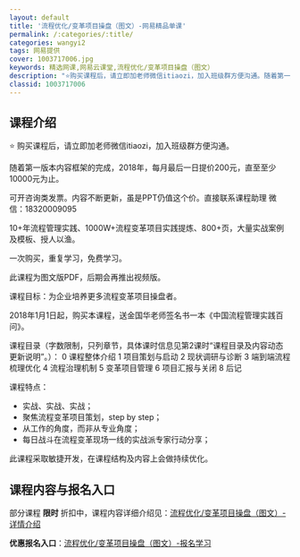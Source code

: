 ```yaml
---
layout: default
title: '流程优化/变革项目操盘（图文）-网易精品单课'
permalink: /:categories/:title/
categories: wangyi2
tags: 网易提供
cover: 1003717006.jpg
keywords: 精选网课,网易云课堂,流程优化/变革项目操盘（图文）
description: "⭐️购买课程后，请立即加老师微信itiaozi，加入班级群方便沟通。随着第一版本内容框架的完成，2018年，每月最后一日提价200元，直至至少10000元为止。可开咨询类发票。内容不断更新，"
classid: 1003717006
---
```


## 课程介绍

⭐️ 购买课程后，请立即加老师微信itiaozi，加入班级群方便沟通。

随着第一版本内容框架的完成，2018年，每月最后一日提价200元，直至至少10000元为止。

可开咨询类发票。内容不断更新，虽是PPT仍值这个价。直接联系课程助理 微信：18320009095

10+年流程管理实践、1000W+流程变革项目实践提炼、800+页，大量实战案例及模板、授人以渔。

一次购买，重复学习，免费学习。

此课程为图文版PDF，后期会再推出视频版。

课程目标：为企业培养更多流程变革项目操盘者。

2018年1月1日起，购买本课程，送金国华老师签名书一本《中国流程管理实践百问》。

课程目录（字数限制，只列章节，具体课时信息见第2课时“课程目录及内容动态更新说明”。）：
0 课程整体介绍
1 项目策划与启动
2 现状调研与诊断
3 端到端流程梳理优化
4 流程治理机制
5 变革项目管理
6 项目汇报与关闭
8 后记

课程特点：
- 实战、实战、实战；
- 聚焦流程变革项目策划，step by step；
- 从工作的角度，而非从专业角度；
- 每日战斗在流程变革现场一线的实战派专家行动分享；

此课程采取敏捷开发，在课程结构及内容上会做持续优化。

## 课程内容与报名入口

部分课程 **限时** 折扣中，课程内容详细介绍见：[流程优化/变革项目操盘（图文）-详情介绍](https://study.163.com/course/introduction/1003717006.htm?share=1&shareId=1025206652&utm_campaign=share&utm_medium=iphoneShare&utm_source=&utm_u=1025206652)

**优惠报名入口**：[流程优化/变革项目操盘（图文）-报名学习](https://study.163.com/course/introduction/1003717006.htm?share=1&shareId=1025206652&utm_campaign=share&utm_medium=iphoneShare&utm_source=&utm_u=1025206652)

